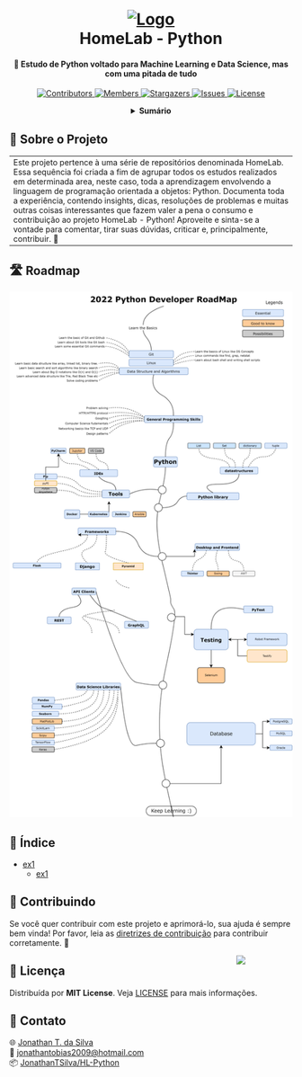 <!-- LOGO DO PROJETO -->
<h1 align="center">
  <br>
  <a href="https://github.com/JonathanTSilva/HL-Python"><img src="https://cdn.rebrickable.com/media/thumbs/mocs/moc-91667.jpg/1000x800.jpg" alt="Logo" width="200"></a>
  <br>
  HomeLab - Python
  <br>
</h1>

<h4 align="center">
  
🐍 Estudo de Python voltado para Machine Learning e Data Science, mas com uma pitada de tudo
  
</h4>

<!-- SHIELDS DO PROJETO -->
<p align="center">
  <a href="https://github.com/JonathanTSilva/HL-Python/graphs/contributors">
    <img src="https://img.shields.io/github/contributors/JonathanTSilva/HL-Python.svg?style=flat" alt="Contributors">
  </a>
  <a href="https://github.com/JonathanTSilva/HL-Python/network/members">
    <img src="https://img.shields.io/github/forks/JonathanTSilva/HL-Python.svg?style=flat" alt="Members">
  </a>
  <a href="https://github.com/JonathanTSilva/HL-Python/stargazers">
    <img src="https://img.shields.io/github/stars/JonathanTSilva/HL-Python.svg?style=flat" alt="Stargazers">
  </a>
  <a href="https://github.com/JonathanTSilva/HL-Python/issues">
    <img src="https://img.shields.io/github/issues/JonathanTSilva/HL-Python.svg?style=flat" alt="Issues">
  </a>
  <a href="https://github.com/JonathanTSilva/HL-Python/blob/main/LICENSE">
    <img src="https://img.shields.io/github/license/JonathanTSilva/HL-Python.svg?style=flat" alt="License">
  </a>
</p>

<!-- SUMÁRIO -->
<details close="close" align="center">
  <summary><b>Sumário</b></summary>
    <a href="#sobre-o-projeto">Sobre o Projeto</a> |
    <a href="#roadmap">Roadmap</a> |
    <a href="#índice">Índice</a> |
    <a href="#contribuindo">Contribuindo</a> |
    <a href="#licença">Licença</a> |
    <a href="#contato">Contato</a> |
    <a href="#"></a>
</details>

<!-- CORPO-->
## 📃 Sobre o Projeto

<table>
  <tr>
    <td>
      Este projeto pertence à uma série de repositórios denominada HomeLab. Essa sequência foi criada a fim de agrupar todos os estudos realizados em determinada area, neste caso, toda a aprendizagem envolvendo a linguagem de programação orientada a objetos: Python. Documenta toda a experiência, contendo insights, dicas, resoluções de problemas e muitas outras coisas interessantes que fazem valer a pena o consumo e contribuição ao projeto HomeLab - Python! Aproveite e sinta-se a vontade para comentar, tirar suas dúvidas, criticar e, principalmente, contribuir. 🐍
    </td>
  </tr>
</table>

## 🛣️ Roadmap

![python_roadmap][A]

## 🔎 Índice

- [ex1](https://github.com/JonathanTSilva)
  - [ex1](https://github.com/JonathanTSilva)

## 🤝 Contribuindo

Se você quer contribuir com este projeto e aprimorá-lo, sua ajuda é sempre bem vinda! Por favor, leia as [diretrizes de contribuição][1] para contribuir corretamente. :tada:

<!-- LICENÇA -->
<a href="https://github.com/JonathanTSilva/HL-Python/blob/main/LICENSE"><img width="100px" src="https://miro.medium.com/max/886/1*C87EjxGeMPrkTuVRVWVg4w.png" align="right" /></a>

## 📝 Licença

Distribuída por **MIT License**. Veja [LICENSE][2] para mais informações.

## 📧 Contato

:globe_with_meridians: [Jonathan T. da Silva][3] <br>
:email: jonathantobias2009@hotmail.com <br>
:package: [JonathanTSilva/HL-Python][4]

<!-- MARKDOWN LINKS>
<!-- SITES -->
[1]: https://github.com/JonathanTSilva/HL-Python/blob/main/Docs/CONTRIBUTING.md
[2]: https://github.com/JonathanTSilva/HL-Python/blob/main/LICENSE
[3]: https://www.linkedin.com/in/JonathanTSilva/
[4]: https://github.com/JonathanTSilva/HL-Python

<!-- IMAGENS -->
[A]: /Images/python-roadmap.png
